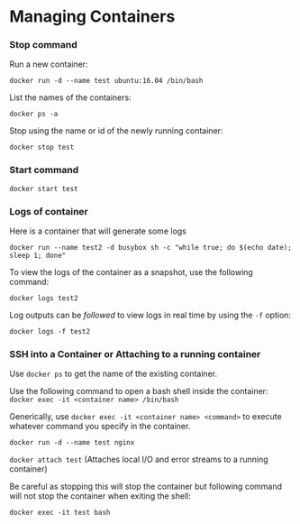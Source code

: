 
# Managing Containers

### Stop command
Run a new container:

```docker run -d --name test ubuntu:16.04 /bin/bash```

List the names of the containers:

```docker ps -a```

Stop using the name or id of the newly running container:

```docker stop test```

### Start command

```docker start test```

### Logs of container
Here is a container that will generate some logs

```docker run --name test2 -d busybox sh -c "while true; do $(echo date); sleep 1; done"```

To view the logs of the container as a snapshot, use the following command:

```docker logs test2```

Log outputs can be *followed* to view logs in real time by using the ```-f``` option:

```docker logs -f test2```

### SSH into a Container or Attaching to a running container

Use ```docker ps``` to get the name of the existing container.

Use the following command to open a bash shell inside the container: 
```docker exec -it <container name> /bin/bash```

Generically, use ```docker exec -it <container name> <command>``` to execute whatever command you specify in the container.

```docker run -d --name test nginx```

```docker attach test``` (Attaches local I/O and error streams to a running container)

Be careful as stopping this will stop the container but following command will not stop the container when exiting the shell:

```docker exec -it test bash```
